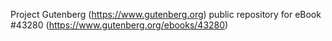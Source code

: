 Project Gutenberg (https://www.gutenberg.org) public repository for eBook #43280 (https://www.gutenberg.org/ebooks/43280)
